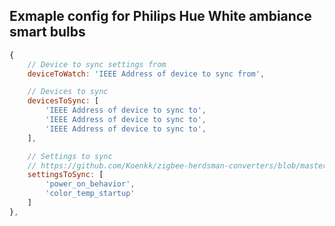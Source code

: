## Exmaple config for Philips Hue White ambiance smart bulbs

```javascript
{
	// Device to sync settings from
	deviceToWatch: 'IEEE Address of device to sync from',

	// Devices to sync
	devicesToSync: [
		'IEEE Address of device to sync to',
		'IEEE Address of device to sync to',
		'IEEE Address of device to sync to',
	],

	// Settings to sync
	// https://github.com/Koenkk/zigbee-herdsman-converters/blob/master/src/devices/philips.ts
	settingsToSync: [
		'power_on_behavior',
		'color_temp_startup'
	]
},
```